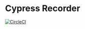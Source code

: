 # Cypress Recorder
[![CircleCI](https://circleci.com/gh/abbeycampbell/Cypress-Recorder.svg?style=svg)](https://circleci.com/gh/abbeycampbell/Cypress-Recorder)